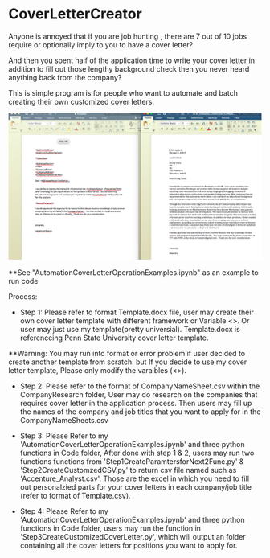 # CoverLetterCreator

Anyone is annoyed that if you are job hunting , there are 7 out of 10 jobs require or optionally imply to you to have a cover letter?

And then you spent half of the application time to write your cover letter in addition to fill out those lengthy background check then you never heard anything back from the company?

This is simple program is for people who want to automate and batch creating their own customized cover letters:

![alt text](Example.png)

**See "AutomationCoverLetterOperationExamples.ipynb" as an example to run code

Process:

* Step 1: Please refer to format Template.docx file, user may create their own cover letter template with different framework or Variable <>. Or user may just use my template(pretty universial). Template.docx is referenceing Penn State University cover letter template.

**Warning: You may run into format or error problem if user decided to create another template from scratch. but If you decide to use my cover letter template, Please only modify the varaibles (<>). 

* Step 2: Please refer to the format of CompanyNameSheet.csv within the CompanyResearch folder, User may do research on the companies that requires cover letter in the application process. Then users may fill up the names of the company and job titles that you want to apply for in the CompanyNameSheets.csv

* Step 3: Please Refer to my 'AutomationCoverLetterOperationExamples.ipynb' and three python functions in Code folder, After done with step 1 & 2, users may run two functions functions from 'Step1CreateParamtersforNext2Func.py' & 'Step2CreateCustomzedCSV.py' to return csv file named such as 'Accenture_Analyst.csv'. Those are the excel in which you need to fill out personalzied parts for your cover letters in each company/job title (refer to format of Template.csv).

* Step 4:  Please Refer to my 'AutomationCoverLetterOperationExamples.ipynb' and three python functions in Code folder, users may run the function in 'Step3CreateCustomizedCoverLetter.py', which will output an folder containing all the cover letters for positions you want to apply for.
